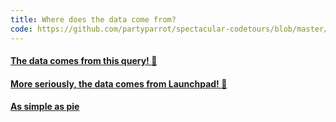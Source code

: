 ```yaml
---
title: Where does the data come from?
code: https://github.com/partyparrot/spectacular-codetours/blob/master/presentation/index.js
---
```


<a href="https://github.com/partyparrot/spectacular-codetours/blob/master/presentation/index.js#L6-L7"><h4>The data comes from this query! :troll:</h4></a>

<a href="https://github.com/partyparrot/spectacular-codetours/blob/master/presentation/index.js#L19-L24"><h4>More seriously, the data comes from Launchpad! 🚀</h4></a>

<a href="https://github.com/partyparrot/spectacular-codetours/blob/master/presentation/index.js#L9-L16"><h4>As simple as pie</h4></a>
